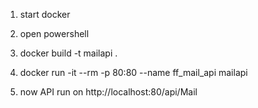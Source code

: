 1) start docker

2) open powershell

3) docker build -t mailapi .

3) docker run -it --rm -p 80:80 --name ff_mail_api mailapi

4) now API run on http://localhost:80/api/Mail